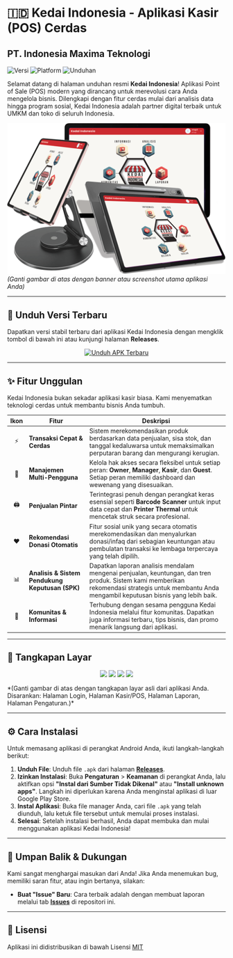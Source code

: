 # 🇮🇩 Kedai Indonesia - Aplikasi Kasir (POS) Cerdas
## PT. Indonesia Maxima Teknologi

![Versi](https://img.shields.io/github/v/release/username/repo-name?style=for-the-badge&logo=github&label=Versi)
![Platform](https://img.shields.io/badge/Platform-Android-brightgreen?style=for-the-badge&logo=android)
![Unduhan](https://img.shields.io/github/downloads/username/repo-name/total?style=for-the-badge&logo=github&label=Total%20Unduhan)

Selamat datang di halaman unduhan resmi **Kedai Indonesia**! Aplikasi Point of Sale (POS) modern yang dirancang untuk merevolusi cara Anda mengelola bisnis. Dilengkapi dengan fitur cerdas mulai dari analisis data hingga program sosial, Kedai Indonesia adalah partner digital terbaik untuk UMKM dan toko di seluruh Indonesia.

![Banner Aplikasi Kedai Indonesia](image/tablet-ki.png)
*(Ganti gambar di atas dengan banner atau screenshot utama aplikasi Anda)*

---

## 📲 Unduh Versi Terbaru

Dapatkan versi stabil terbaru dari aplikasi Kedai Indonesia dengan mengklik tombol di bawah ini atau kunjungi halaman **Releases**.

<p align="center">
  <a href="https://github.com/username/repo-name/releases/latest">
    <img src="https://img.shields.io/badge/Unduh_APK_Terbaru-4CAF50?style=for-the-badge&logo=android&logoColor=white" alt="Unduh APK Terbaru">
  </a>
</p>

---

## ✨ Fitur Unggulan

Kedai Indonesia bukan sekadar aplikasi kasir biasa. Kami menyematkan teknologi cerdas untuk membantu bisnis Anda tumbuh.

| Ikon | Fitur | Deskripsi |
| :---: | --- | --- |
| ⚡️ | **Transaksi Cepat & Cerdas** | Sistem merekomendasikan produk berdasarkan data penjualan, sisa stok, dan tanggal kedaluwarsa untuk memaksimalkan perputaran barang dan mengurangi kerugian. |
| 👥 | **Manajemen Multi-Pengguna** | Kelola hak akses secara fleksibel untuk setiap peran: **Owner**, **Manager**, **Kasir**, dan **Guest**. Setiap peran memiliki dashboard dan wewenang yang disesuaikan. |
| 🖨️ | **Penjualan Pintar** | Terintegrasi penuh dengan perangkat keras esensial seperti **Barcode Scanner** untuk input data cepat dan **Printer Thermal** untuk mencetak struk secara profesional. |
| ❤️ | **Rekomendasi Donasi Otomatis** | Fitur sosial unik yang secara otomatis merekomendasikan dan menyalurkan donasi/infaq dari sebagian keuntungan atau pembulatan transaksi ke lembaga terpercaya yang telah dipilih. |
| 📊 | **Analisis & Sistem Pendukung Keputusan (SPK)** | Dapatkan laporan analisis mendalam mengenai penjualan, keuntungan, dan tren produk. Sistem kami memberikan rekomendasi strategis untuk membantu Anda mengambil keputusan bisnis yang lebih baik. |
| 🤝 | **Komunitas & Informasi** | Terhubung dengan sesama pengguna Kedai Indonesia melalui fitur komunitas. Dapatkan juga informasi terbaru, tips bisnis, dan promo menarik langsung dari aplikasi. |

---

## 📸 Tangkapan Layar

<p align="center">
  <img src="https://raw.githubusercontent.com/username/repo-name/main/assets/screenshot1.png" width="24%">
  <img src="https://raw.githubusercontent.com/username/repo-name/main/assets/screenshot2.png" width="24%">
  <img src="https://raw.githubusercontent.com/username/repo-name/main/assets/screenshot3.png" width="24%">
  <img src="https://raw.githubusercontent.com/username/repo-name/main/assets/screenshot4.png" width="24%">
</p>
*(Ganti gambar di atas dengan tangkapan layar asli dari aplikasi Anda. Disarankan: Halaman Login, Halaman Kasir/POS, Halaman Laporan, Halaman Pengaturan.)*

---

## ⚙️ Cara Instalasi

Untuk memasang aplikasi di perangkat Android Anda, ikuti langkah-langkah berikut:

1.  **Unduh File**: Unduh file `.apk` dari halaman **[Releases](https://github.com/username/repo-name/releases/latest)**.
2.  **Izinkan Instalasi**: Buka **Pengaturan** > **Keamanan** di perangkat Anda, lalu aktifkan opsi **"Instal dari Sumber Tidak Dikenal"** atau **"Install unknown apps"**. Langkah ini diperlukan karena Anda menginstal aplikasi di luar Google Play Store.
3.  **Instal Aplikasi**: Buka file manager Anda, cari file `.apk` yang telah diunduh, lalu ketuk file tersebut untuk memulai proses instalasi.
4.  **Selesai**: Setelah instalasi berhasil, Anda dapat membuka dan mulai menggunakan aplikasi Kedai Indonesia!

---

## 📝 Umpan Balik & Dukungan

Kami sangat menghargai masukan dari Anda! Jika Anda menemukan bug, memiliki saran fitur, atau ingin bertanya, silakan:

* **Buat "Issue" Baru**: Cara terbaik adalah dengan membuat laporan melalui tab **[Issues](https://github.com/BimaFdilana/Kedai-Indonesia-IMAGI/issues)** di repositori ini.

---

## 📜 Lisensi

Aplikasi ini didistribusikan di bawah Lisensi [MIT](https://www.kedaiindonesia.cloud/)

